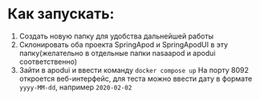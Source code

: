 # Как запускать:
1) Создать новую папку для удобства дальнейшей работы
2) Склонировать оба проекта SpringApod и SpringApodUI в эту папку(желательно в отдельные папки nasaapod и apodui соответственно)
3) Зайти в apodui и ввести команду ```docker compose up```
На порту 8092 откроется веб-интерфейс, для теста можно ввести дату в формате ```yyyy-MM-dd```, например ```2020-02-02```
